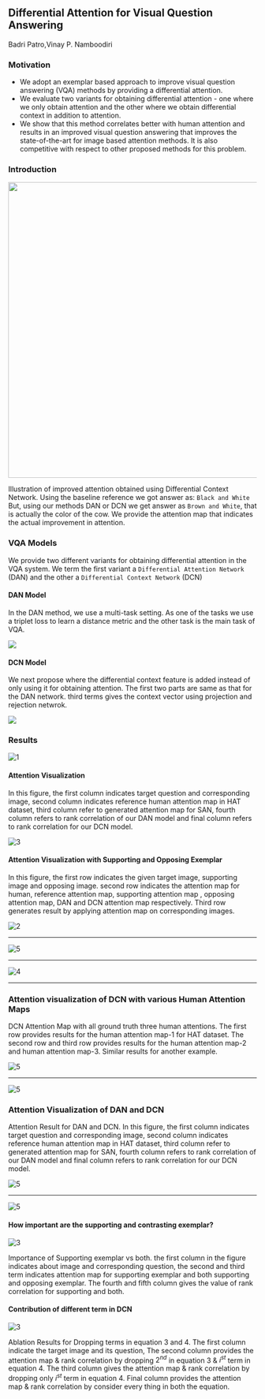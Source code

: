 ## Differential Attention for Visual Question Answering
Badri Patro,Vinay P. Namboodiri

### Motivation
-   We adopt an exemplar based approach to improve visual question answering (VQA) methods by providing a differential attention.
-   We evaluate two variants for obtaining differential attention - one where we only obtain attention and the other where we obtain differential context in addition to attention.
-    We show that this method correlates better with human attention and results in an improved visual question answering that improves the state-of-the-art for image based attention methods. It is also competitive with respect to other proposed methods for this problem.

### Introduction

<p align="center">
 <img src="images/cvpr_intro.png" width="600">
</p>

Illustration of improved attention obtained using Differential Context Network. Using the baseline reference we got answer as: ``Black and White`` But, using our methods DAN or DCN we get answer as ``Brown and White``, that is actually the color of the cow. We provide the attention map that indicates the actual improvement in attention.

### **VQA Models**
We provide two different variants for obtaining differential attention in the VQA system. We term the first variant a ``Differential Attention Network`` (DAN) and the other a ``Differential Context Network`` (DCN)

#### DAN Model 
In the DAN method, we use a multi-task setting. As one of the tasks we use a triplet loss to learn a distance metric and the other task is the main task of VQA.

![](images/cvpr_DAN.png) 

#### DCN Model 

We next propose where the differential context feature is added instead of only using it for obtaining attention. The first two parts are same as that for the DAN network. third terms gives the context vector using projection and rejection netwrok.

![](images/cvpr_DCN.png) 

### Results

![1](images/vqa_1.png) 

#### Attention Visualization

In this figure, the first column indicates target question and corresponding image, second column indicates reference human attention map in HAT dataset, third column refer to generated attention map for SAN, fourth column refers to rank correlation of our DAN model and final column refers to rank correlation for our DCN model.

![3](images/Att_vis_final.png)

#### Attention Visualization with Supporting and Opposing Exemplar

In this figure, the first	row indicates the given target image, supporting image and opposing image. second row indicates the attention map for human, reference attention map, supporting attention map , opposing attention map, DAN and DCN attention map respectively. Third row generates result by applying attention map on corresponding images.

![2](images/DCN_DAN_final_result.png)
***
![5](images/DCN_DAN_final_result_2.png)
***
![4](images/DCN_DAN_final_result_1.png)
***


### Attention visualization of DCN with various Human Attention Maps 

DCN Attention Map with  all ground truth three human attentions. The first row provides results for the human attention map-1 for HAT dataset. The second row and third row  provides results for the human attention map-2 and human attention map-3. Similar results for another example.

![5](images/hat_val_123_1.png)
***
![5](images/hat_val_123.png)

### Attention Visualization of DAN and DCN 

Attention Result for DAN and DCN. In this figure, the first column indicates target question and corresponding image, second column indicates reference human attention map in HAT dataset, third column refer to generated attention map for SAN, fourth column refers to rank correlation of our DAN model and final column refers to rank correlation for our DCN model.

![5](images/Att_vis_pos_new_1.png)
***
![5](images/Att_vis_pos_new_2.png)

####  How important are the supporting and contrasting exemplar?

![3](images/cvpr_rebuttal_attention_v2_final.png)

Importance of Supporting exemplar vs both. the first column in the figure indicates about image and corresponding question, the second  and third term indicates attention map for supporting exemplar and both supporting and opposing exemplar. The fourth and fifth column gives the value of rank correlation for supporting and both.


#### Contribution of different term in DCN

![3](images/cvpr_rebuttal_v1_final.png)

 Ablation Results for Dropping  terms in equation 3 and 4. The first column indicate the target image and its question, The second column provides the attention map \& rank correlation by dropping $2^{nd}$ in equation 3 \& $i^{st}$  term in equation 4. The third column gives the attention map \& rank correlation by dropping only  $i^{st}$  term in equation 4. Final column provides the attention map \& rank correlation by consider every thing in both the equation.

```

